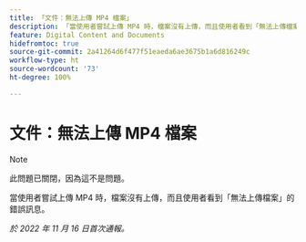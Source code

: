 ```yaml
---
title: 「文件：無法上傳 MP4 檔案」
description: 「當使用者嘗試上傳 MP4 時，檔案沒有上傳，而且使用者看到「無法上傳檔案」的錯誤訊息。」
feature: Digital Content and Documents
hidefromtoc: true
source-git-commit: 2a41264d6f477f51eaeda6ae3675b1a6d816249c
workflow-type: ht
source-wordcount: '73'
ht-degree: 100%

---
```



# 文件：無法上傳 MP4 檔案

>[!NOTE]
>
>此問題已關閉，因為這不是問題。

當使用者嘗試上傳 MP4 時，檔案沒有上傳，而且使用者看到「無法上傳檔案」的錯誤訊息。

_於 2022 年 11 月 16 日首次通報。_


